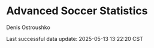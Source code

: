 # Advanced Soccer Statistics
Denis Ostroushko

<!-- gfm -->

Last successful data update: 2025-05-13 13:22:20 CST
